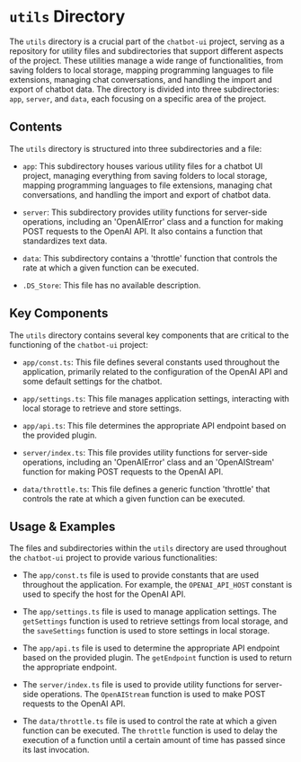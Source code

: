 
# `utils` Directory

The `utils` directory is a crucial part of the `chatbot-ui` project, serving as a repository for utility files and subdirectories that support different aspects of the project. These utilities manage a wide range of functionalities, from saving folders to local storage, mapping programming languages to file extensions, managing chat conversations, and handling the import and export of chatbot data. The directory is divided into three subdirectories: `app`, `server`, and `data`, each focusing on a specific area of the project.

## Contents

The `utils` directory is structured into three subdirectories and a file:

- `app`: This subdirectory houses various utility files for a chatbot UI project, managing everything from saving folders to local storage, mapping programming languages to file extensions, managing chat conversations, and handling the import and export of chatbot data.

- `server`: This subdirectory provides utility functions for server-side operations, including an 'OpenAIError' class and a function for making POST requests to the OpenAI API. It also contains a function that standardizes text data.

- `data`: This subdirectory contains a 'throttle' function that controls the rate at which a given function can be executed.

- `.DS_Store`: This file has no available description.

## Key Components

The `utils` directory contains several key components that are critical to the functioning of the `chatbot-ui` project:

- `app/const.ts`: This file defines several constants used throughout the application, primarily related to the configuration of the OpenAI API and some default settings for the chatbot.

- `app/settings.ts`: This file manages application settings, interacting with local storage to retrieve and store settings.

- `app/api.ts`: This file determines the appropriate API endpoint based on the provided plugin.

- `server/index.ts`: This file provides utility functions for server-side operations, including an 'OpenAIError' class and an 'OpenAIStream' function for making POST requests to the OpenAI API.

- `data/throttle.ts`: This file defines a generic function 'throttle' that controls the rate at which a given function can be executed.

## Usage & Examples

The files and subdirectories within the `utils` directory are used throughout the `chatbot-ui` project to provide various functionalities:

- The `app/const.ts` file is used to provide constants that are used throughout the application. For example, the `OPENAI_API_HOST` constant is used to specify the host for the OpenAI API.

- The `app/settings.ts` file is used to manage application settings. The `getSettings` function is used to retrieve settings from local storage, and the `saveSettings` function is used to store settings in local storage.

- The `app/api.ts` file is used to determine the appropriate API endpoint based on the provided plugin. The `getEndpoint` function is used to return the appropriate endpoint.

- The `server/index.ts` file is used to provide utility functions for server-side operations. The `OpenAIStream` function is used to make POST requests to the OpenAI API.

- The `data/throttle.ts` file is used to control the rate at which a given function can be executed. The `throttle` function is used to delay the execution of a function until a certain amount of time has passed since its last invocation.

